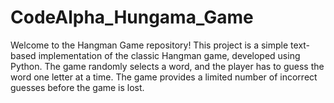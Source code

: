 # CodeAlpha_Hungama_Game
Welcome to the Hangman Game repository! This project is a simple text-based implementation of the classic Hangman game, developed using Python. The game randomly selects a word, and the player has to guess the word one letter at a time. The game provides a limited number of incorrect guesses before the game is lost.
